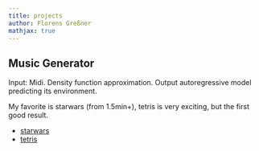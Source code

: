 ```yaml
---
title: projects
author: Florens Greßner
mathjax: true
---
```


## Music Generator

Input: Midi. Density function approximation. Output autoregressive model predicting its environment.

My favorite is starwars (from 1.5min+), tetris is very exciting, but the first good result.
- [starwars](./nc_starwars_001.wav)
- [tetris](./nc_tetris001.wav)

